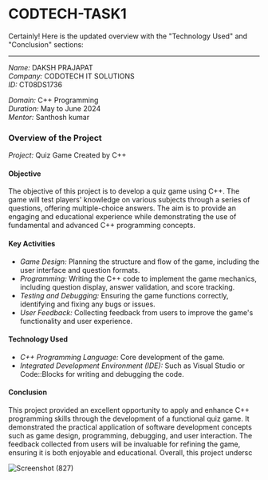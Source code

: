# CODTECH-TASK1

Certainly! Here is the updated overview with the "Technology Used" and "Conclusion" sections:

---

*Name:* DAKSH PRAJAPAT  
*Company:* CODOTECH IT SOLUTIONS  
*ID:* CT08DS1736

*Domain:* C++ Programming  
*Duration:* May to June 2024  
*Mentor:* Santhosh kumar

### Overview of the Project

*Project:* Quiz Game Created by C++

#### Objective

The objective of this project is to develop a quiz game using C++. The game will test players' knowledge on various subjects through a series of questions, offering multiple-choice answers. The aim is to provide an engaging and educational experience while demonstrating the use of fundamental and advanced C++ programming concepts.

#### Key Activities

- *Game Design:* Planning the structure and flow of the game, including the user interface and question formats.
- *Programming:* Writing the C++ code to implement the game mechanics, including question display, answer validation, and score tracking.
- *Testing and Debugging:* Ensuring the game functions correctly, identifying and fixing any bugs or issues.
- *User Feedback:* Collecting feedback from users to improve the game's functionality and user experience.

#### Technology Used

- *C++ Programming Language:* Core development of the game.
- *Integrated Development Environment (IDE):* Such as Visual Studio or Code::Blocks for writing and debugging the code.


#### Conclusion

This project provided an excellent opportunity to apply and enhance C++ programming skills through the development of a functional quiz game. It demonstrated the practical application of software development concepts such as game design, programming, debugging, and user interaction. The feedback collected from users will be invaluable for refining the game, ensuring it is both enjoyable and educational. Overall, this project undersc



![Screenshot (827)](https://github.com/Dakshprajapat1212/CODTECH-TASK1/assets/172480550/a2d955e0-2db6-47c5-a3cd-76ba1aff32c3)
